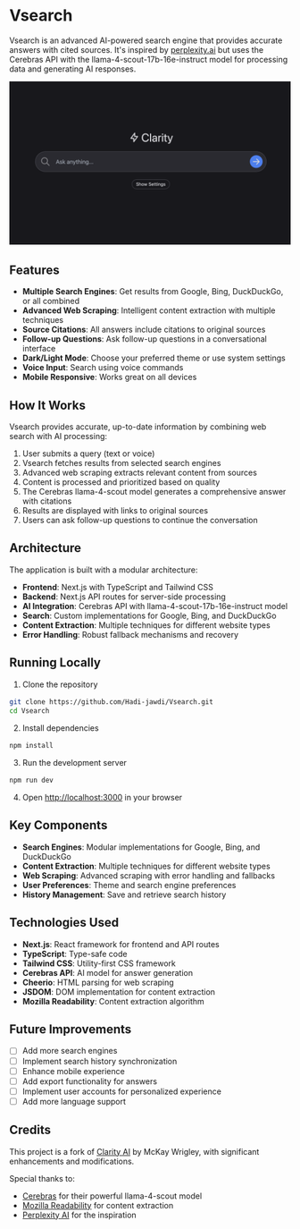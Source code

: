# Vsearch

Vsearch is an advanced AI-powered search engine that provides accurate answers with cited sources. It's inspired by [perplexity.ai](https://www.perplexity.ai/) but uses the Cerebras API with the llama-4-scout-17b-16e-instruct model for processing data and generating AI responses.

[![Vsearch](./public/screenshot.png)](https://vsearch.vercel.app/)

## Features

- **Multiple Search Engines**: Get results from Google, Bing, DuckDuckGo, or all combined
- **Advanced Web Scraping**: Intelligent content extraction with multiple techniques
- **Source Citations**: All answers include citations to original sources
- **Follow-up Questions**: Ask follow-up questions in a conversational interface
- **Dark/Light Mode**: Choose your preferred theme or use system settings
- **Voice Input**: Search using voice commands
- **Mobile Responsive**: Works great on all devices

## How It Works

Vsearch provides accurate, up-to-date information by combining web search with AI processing:

1. User submits a query (text or voice)
2. Vsearch fetches results from selected search engines
3. Advanced web scraping extracts relevant content from sources
4. Content is processed and prioritized based on quality
5. The Cerebras llama-4-scout model generates a comprehensive answer with citations
6. Results are displayed with links to original sources
7. Users can ask follow-up questions to continue the conversation

## Architecture

The application is built with a modular architecture:

- **Frontend**: Next.js with TypeScript and Tailwind CSS
- **Backend**: Next.js API routes for server-side processing
- **AI Integration**: Cerebras API with llama-4-scout-17b-16e-instruct model
- **Search**: Custom implementations for Google, Bing, and DuckDuckGo
- **Content Extraction**: Multiple techniques for different website types
- **Error Handling**: Robust fallback mechanisms and recovery

## Running Locally

1. Clone the repository

```bash
git clone https://github.com/Hadi-jawdi/Vsearch.git
cd Vsearch
```

2. Install dependencies

```bash
npm install
```

3. Run the development server

```bash
npm run dev
```

4. Open [http://localhost:3000](http://localhost:3000) in your browser

## Key Components

- **Search Engines**: Modular implementations for Google, Bing, and DuckDuckGo
- **Content Extraction**: Multiple techniques for different website types
- **Web Scraping**: Advanced scraping with error handling and fallbacks
- **User Preferences**: Theme and search engine preferences
- **History Management**: Save and retrieve search history

## Technologies Used

- **Next.js**: React framework for frontend and API routes
- **TypeScript**: Type-safe code
- **Tailwind CSS**: Utility-first CSS framework
- **Cerebras API**: AI model for answer generation
- **Cheerio**: HTML parsing for web scraping
- **JSDOM**: DOM implementation for content extraction
- **Mozilla Readability**: Content extraction algorithm

## Future Improvements

- [ ] Add more search engines
- [ ] Implement search history synchronization
- [ ] Enhance mobile experience
- [ ] Add export functionality for answers
- [ ] Implement user accounts for personalized experience
- [ ] Add more language support

## Credits

This project is a fork of [Clarity AI](https://github.com/mckaywrigley/clarity-ai) by McKay Wrigley, with significant enhancements and modifications.

Special thanks to:
- [Cerebras](https://www.cerebras.net/) for their powerful llama-4-scout model
- [Mozilla Readability](https://github.com/mozilla/readability) for content extraction
- [Perplexity AI](https://www.perplexity.ai/) for the inspiration
